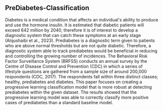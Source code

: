 ## PreDiabetes-Classification



Diabetes is a medical condition that affects an individual's ability to produce and use the hormone insulin. It is estimated that diabetic patients will exceed 642 million by 2040, therefore it is of interest to develop a diagnostic system that can catch these symptoms at an early stage (Alqushaibi et al., 2023). Prediabetes is a diagnostic term given to patients who are above normal thresholds but are not quite diabetic. Therefore, a diagnostic system able to track prediabetes would be beneficial in reducing and controlling the growing number of incidences. The Behavioral Risk Factor Surveillance System (BRFSS) conducts an annual survey by the Centre of Disease Control and Prevention (CDC) in which a series of lifestyle questions are gathered from a sample size of around 200,000 respondents (CDC, 2017). The respondents fall within three distinct classes; healthy, prediabetes and diabetes. This paper focuses on creating a progressive learning classification model that is more robust at detecting prediabetes within the given dataset. The results showed that the progressive learning model was able to correctly classify more positive cases of prediabetes than a standard baseline model.
